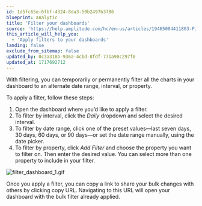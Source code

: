 ```yaml
---
id: 1d5fc65e-6fbf-4324-8da3-50b2497b3786
blueprint: analytic
title: 'Filter your dashboards'
source: 'https://help.amplitude.com/hc/en-us/articles/19465004411803-Filter-your-dashboards'
this_article_will_help_you:
  - 'Apply filters to your dashboards'
landing: false
exclude_from_sitemap: false
updated_by: 0c3a318b-936a-4cbd-8fdf-771a90c297f0
updated_at: 1717692712
---
```

With filtering, you can temporarily or permanently filter all the charts in your dashboard to an alternate date range, interval, or property.

To apply a filter, follow these steps:

1. Open the dashboard where you’d like to apply a filter.
2. To filter by interval, click the *Daily* dropdown and select the desired interval.
3. To filter by date range, click one of the preset values—last seven days, 30 days, 60 days, or 90 days—or set the date range manually, using the date picker.
4. To filter by property, click *Add Filter* and choose the property you want to filter on. Then enter the desired value. You can select more than one property to include in your filter.

![filter_dashboard_1.gif](/output/img/analytics/filter-dashboard-1-gif.gif)

Once you apply a filter, you can copy a link to share your bulk changes with others by clicking copy URL. Navigating to this URL will open your dashboard with the bulk filter already applied.
